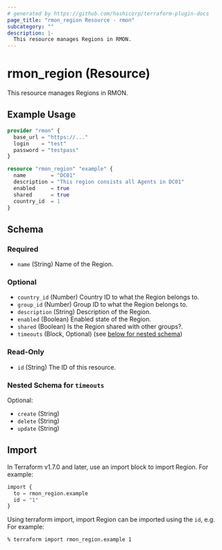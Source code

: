 ```yaml
---
# generated by https://github.com/hashicorp/terraform-plugin-docs
page_title: "rmon_region Resource - rmon"
subcategory: ""
description: |-
  This resource manages Regions in RMON.
---
```


# rmon_region (Resource)

This resource manages Regions in RMON.

## Example Usage

```terraform
provider "rmon" {
  base_url = "https://..."
  login    = "test"
  password = "testpass"
}

resource "rmon_region" "example" {
  name        = "DC01"
  description = "This region consists all Agents in DC01"
  enabled     = true
  shared      = true
  country_id  = 1
}
```

## Schema

### Required

- `name` (String) Name of the Region.

### Optional

- `country_id` (Number) Country ID to what the Region belongs to.
- `group_id` (Number) Group ID to what the Region belongs to.
- `description` (String) Description of the Region.
- `enabled` (Boolean) Enabled state of the Region.
- `shared` (Boolean) Is the Region shared with other groups?.
- `timeouts` (Block, Optional) (see [below for nested schema](#nestedblock--timeouts))

### Read-Only

- `id` (String) The ID of this resource.

<a id="nestedblock--timeouts"></a>
### Nested Schema for `timeouts`

Optional:

- `create` (String)
- `delete` (String)
- `update` (String)

## Import

In Terraform v1.7.0 and later, use an import block to import Region. For example:

```terraform
import {
  to = rmon_region.example
  id = "1"
}
```

Using terraform import, import Region can be imported using the `id`, e.g. For example:

```shell
% terraform import rmon_region.example 1
```

